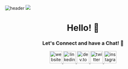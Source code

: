 ![header](https://capsule-render.vercel.app/api?type=wave&color=auto&height=300&section=header&text=capsule%20render&fontSize=90)
<img src="https://capsule-render.vercel.app/api?type=wave&color=auto&height=300&section=header&text=capsule%20render&fontSize=90" />
<h1 align="center">Hello! 👋</h1>
<h3 align="center">Let's Connect and have a Chat! 💬</h3>

<p align="center">
  <a href="https://yourwebsite.com" target="_blank">
    <img src="https://img.icons8.com/ios-filled/50/000000/internet.png" alt="website" width="40"/>
  </a>
  <a href="https://linkedin.com/in/tuusuario" target="_blank">
    <img src="https://img.icons8.com/ios-filled/50/000000/linkedin.png" alt="linkedin" width="40"/>
  </a>
  <a href="https://dev.to/tuusuario" target="_blank">
    <img src="https://img.icons8.com/windows/32/000000/dev.png" alt="dev.to" width="40"/>
  </a>
  <a href="https://twitter.com/tuusuario" target="_blank">
    <img src="https://img.icons8.com/ios-filled/50/000000/twitter.png" alt="twitter" width="40"/>
  </a>
  <a href="https://instagram.com/tuusuario" target="_blank">
    <img src="https://img.icons8.com/ios-filled/50/000000/instagram-new.png" alt="instagram" width="40"/>
  </a>
</p>
<!--
**JonyOner/JonyOner** is a ✨ _special_ ✨ repository because its `README.md` (this file) appears on your GitHub profile.

Here are some ideas to get you started:

- 🔭 I’m currently working on ...
- 🌱 I’m currently learning ...
- 👯 I’m looking to collaborate on ...
- 🤔 I’m looking for help with ...
- 💬 Ask me about ...
- 📫 How to reach me: ...
- 😄 Pronouns: ...
- ⚡ Fun fact: ...
-->
